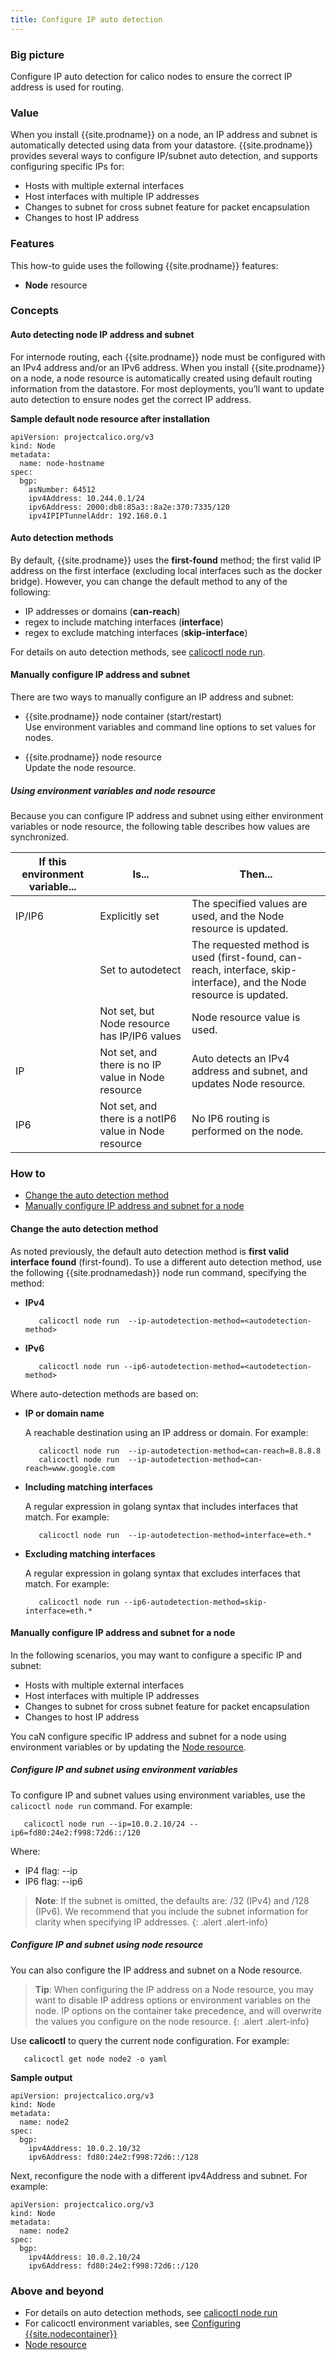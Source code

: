 ```yaml
---
title: Configure IP auto detection
---
```


### Big picture

Configure IP auto detection for calico nodes to ensure the correct IP address is used for routing.

### Value

When you install {{site.prodname}} on a node, an IP address and subnet is automatically detected using data from your datastore. {{site.prodname}} provides several ways to configure IP/subnet auto detection, and supports configuring specific IPs for:

- Hosts with multiple external interfaces
- Host interfaces with multiple IP addresses
- Changes to subnet for cross subnet feature for packet encapsulation
- Changes to host IP address

### Features

This how-to guide uses the following {{site.prodname}} features:

- **Node** resource 

### Concepts

#### Auto detecting node IP address and subnet

For internode routing, each {{site.prodname}} node must be configured with an IPv4 address and/or an IPv6 address. When you install {{site.prodname}} on a node, a node resource is automatically created using default routing information from the datastore. For most deployments, you’ll want to update auto detection to ensure nodes get the correct IP address.

**Sample default node resource after installation**

```
apiVersion: projectcalico.org/v3
kind: Node
metadata:
  name: node-hostname
spec:
  bgp:
    asNumber: 64512
    ipv4Address: 10.244.0.1/24
    ipv6Address: 2000:db8:85a3::8a2e:370:7335/120
    ipv4IPIPTunnelAddr: 192.168.0.1
```

#### Auto detection methods 

By default, {{site.prodname}} uses the **first-found** method; the first valid IP address on the first interface (excluding local interfaces such as the docker bridge). However, you can change the default method to any of the following:

- IP addresses or domains (**can-reach**)
- regex to include matching interfaces (**interface**)
- regex to exclude matching interfaces (**skip-interface**)

For details on auto detection methods, see [calicoctl node run]({{site.baseurl}}/{{page.version}}/reference/calicoctl/node/run#displaying-the-help-text-for-calicoctl-node-run-command).

#### Manually configure IP address and subnet

There are two ways to manually configure an IP address and subnet:

- {{site.prodname}} node container (start/restart)   
  Use environment variables and command line options to set values for nodes. 

- {{site.prodname}} node resource   
  Update the node resource.

##### Using environment variables and node resource

Because you can configure IP address and subnet using either environment variables or node resource, the following table describes how values are synchronized. 

| **If this environment variable...** | **Is...**                                             | **Then...**                                                  |
| ----------------------------------- | ----------------------------------------------------- | ------------------------------------------------------------ |
| IP/IP6                              | Explicitly set                                        | The specified values are used, and the Node resource is updated. |
|                                     | Set to autodetect                                     | The requested method is used (first-found, can-reach, interface, skip-interface), and the Node resource is updated. |
|                                     | Not set, but Node resource has IP/IP6 values          | Node resource value is used.                                 |
| IP                                  | Not set, and there is no IP value in Node resource    | Auto detects an IPv4 address and subnet, and updates Node resource. |
| IP6                                 | Not set, and there is a notIP6 value in Node resource | No IP6 routing is performed on the node.                     |

### How to

- [Change the auto detection method](#change-the-auto-detection-method)
- [Manually configure IP address and subnet for a node](#manually-configure-ip-address-and-subnet-for-a-node)

#### Change the auto detection method

As noted previously, the default auto detection method is **first valid interface found** (first-found). To use a different auto detection method, use the following {{site.prodnamedash}} node run command, specifying the method:

- **IPv4**

  ```
     calicoctl node run  --ip-autodetection-method=<autodetection-method>
  ``` 	
- **IPv6** 

  ```
     calicoctl node run --ip6-autodetection-method=<autodetection-method>
  ``` 	

Where auto-detection methods are based on:

- **IP or domain name** 

  A reachable destination using an IP address or domain. For example: 

  ```
     calicoctl node run  --ip-autodetection-method=can-reach=8.8.8.8
     calicoctl node run  --ip-autodetection-method=can-reach=www.google.com
  ```   

- **Including matching interfaces**  

  A regular expression in golang syntax that includes interfaces that match. For example:

  ```
     calicoctl node run  --ip-autodetection-method=interface=eth.*
  ```

- **Excluding matching interfaces**  

  A regular expression in golang syntax that excludes interfaces that match. For example:

  ```
     calicoctl node run --ip6-autodetection-method=skip-interface=eth.*
  ```

#### Manually configure IP address and subnet for a node

In the following scenarios, you may want to configure a specific IP and subnet:

- Hosts with multiple external interfaces
- Host interfaces with multiple IP addresses
- Changes to subnet for cross subnet feature for packet encapsulation
- Changes to host IP address

You caN configure specific IP address and subnet for a node using environment variables or by updating the [Node resource]({{site.baseurl}}/{{page.version}}/reference/resources/node).

##### Configure IP and subnet using environment variables

To configure IP and subnet values using environment variables, use the `calicoctl node run` command. For example:

```
   calicoctl node run --ip=10.0.2.10/24 --ip6=fd80:24e2:f998:72d6::/120
```

Where: 

- IP4 flag: --ip
- IP6 flag: --ip6

>**Note**: If the subnet is omitted, the defaults are: /32 (IPv4) and /128 (IPv6). We recommend that you include the subnet information for clarity when specifying IP addresses.
{: .alert .alert-info}


##### Configure IP and subnet using node resource

You can also configure the IP address and subnet on a Node resource. 

>**Tip**: When configuring the IP address on a Node resource, you may want to disable IP address options or environment variables on the node. IP options on the container take precedence, and will overwrite the values you configure on the node resource.
{: .alert .alert-info}

Use **calicoctl** to query the current node configuration. For example:

```
   calicoctl get node node2 -o yaml
```

**Sample output**

```
apiVersion: projectcalico.org/v3
kind: Node
metadata:
  name: node2
spec:
  bgp:
    ipv4Address: 10.0.2.10/32
    ipv6Address: fd80:24e2:f998:72d6::/128
```

Next, reconfigure the node with a different ipv4Address and subnet. For example:

```
apiVersion: projectcalico.org/v3
kind: Node
metadata:
  name: node2
spec:
  bgp:
    ipv4Address: 10.0.2.10/24
    ipv6Address: fd80:24e2:f998:72d6::/120
```

### Above and beyond

- For details on auto detection methods, see [calicoctl node run]({{site.baseurl}}/{{page.version}}/reference/calicoctl/node/run#displaying-the-help-text-for-calicoctl-node-run-command)
- For calicoctl environment variables, see [Configuring {{site.nodecontainer}}]({{site.baseurl}}/{{page.version}}/reference/node/configuration)
- [Node resource]({{site.baseurl}}/{{page.version}}/reference/resources/node)
